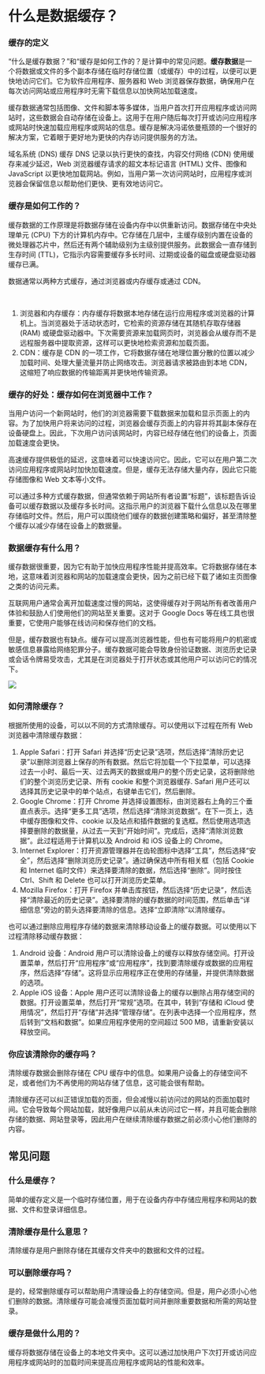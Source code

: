 # 什么是数据缓存？

### 缓存的定义

“什么是缓存数据？”和“缓存是如何工作的？是计算中的常见问题。**缓存数据**是一个将数据或文件的多个副本存储在临时存储位置（或缓存）中的过程，以便可以更快地访问它们。它为软件应用程序、服务器和 Web 浏览器保存数据，确保用户在每次访问网站或应用程序时无需下载信息以加快网站加载速度。

缓存数据通常包括图像、文件和脚本等多媒体，当用户首次打开应用程序或访问网站时，这些数据会自动存储在设备上。这用于在用户随后每次打开或访问应用程序或网站时快速加载应用程序或网站的信息。缓存是解决冯诺依曼瓶颈的一个很好的解决方案，它着眼于更好地为更快的内存访问提供服务的方法。

域名系统 (DNS) 缓存 DNS 记录以执行更快的查找，内容交付网络 (CDN) 使用缓存来减少延迟，Web 浏览器缓存请求的超文本标记语言 (HTML) 文件、图像和 JavaScript 以更快地加载网站。例如，当用户第一次访问网站时，应用程序或浏览器会保留信息以帮助他们更快、更有效地访问它。



### 缓存是如何工作的？

缓存数据的工作原理是将数据存储在设备内存中以供重新访问。数据存储在中央处理单元 (CPU) 下方的计算机内存中。它存储在几层中，主缓存级别内置在设备的微处理器芯片中，然后还有两个辅助级别为主级别提供服务。此数据会一直存储到生存时间 (TTL)，它指示内容需要缓存多长时间、过期或设备的磁盘或硬盘驱动器缓存已满。

数据通常以两种方式缓存，通过浏览器或内存缓存或通过 CDN。

​	

1. 浏览器和内存缓存：内存缓存将数据本地存储在运行应用程序或浏览器的计算机上。当浏览器处于活动状态时，它检索的资源存储在其随机存取存储器 (RAM) 或硬盘驱动器中。下次需要资源来加载网页时，浏览器会从缓存而不是远程服务器中提取资源，这样可以更快地检索资源和加载页面。
2. CDN：缓存是 CDN 的一项工作，它将数据存储在地理位置分散的位置以减少加载时间、处理大量流量并防止网络攻击。浏览器请求被路由到本地 CDN，这缩短了响应数据的传输距离并更快地传输资源。

### 缓存的好处：缓存如何在浏览器中工作？

当用户访问一个新网站时，他们的浏览器需要下载数据来加载和显示页面上的内容。为了加快用户将来访问的过程，浏览器会缓存页面上的内容并将其副本保存在设备硬盘上。因此，下次用户访问该网站时，内容已经存储在他们的设备上，页面加载速度会更快。

高速缓存提供极低的延迟，这意味着可以快速访问它。因此，它可以在用户第二次访问应用程序或网站时加快加载速度。但是，缓存无法存储大量内存，因此它只能存储图像和 Web 文本等小文件。

可以通过多种方式缓存数据，但通常依赖于网站所有者设置“标题”，该标题告诉设备可以缓存数据以及缓存多长时间。这指示用户的浏览器下载什么信息以及在哪里存储临时文件。然后，用户可以围绕他们缓存的数据创建策略和偏好，甚至清除整个缓存以减少存储在设备上的数据量。

### 数据缓存有什么用？

缓存数据很重要，因为它有助于加快应用程序性能并提高效率。它将数据存储在本地，这意味着浏览器和网站的加载速度会更快，因为之前已经下载了诸如主页图像之类的访问元素。

互联网用户通常会离开加载速度过慢的网站，这使得缓存对于网站所有者改善用户体验和鼓励人们使用他们的网站至关重要。这对于 Google Docs 等在线工具也很重要，它使用户能够在线访问和保存他们的文档。

但是，缓存数据也有缺点。缓存可以提高浏览器性能，但也有可能将用户的机密或敏感信息暴露给网络犯罪分子。缓存数据可能会导致身份验证数据、浏览历史记录或会话令牌易受攻击，尤其是在浏览器处于打开状态或其他用户可以访问它的情况下。

![](D:\Projects\D_Notes\cache\缓存及缓存的工作原理\image\image.png)

### 如何清除缓存？

根据所使用的设备，可以以不同的方式清除缓存。可以使用以下过程在所有 Web 浏览器中清除缓存数据：

1. Apple Safari：打开 Safari 并选择“历史记录”选项，然后选择“清除历史记录”以删除浏览器上保存的所有数据。然后它将加载一个下拉菜单，可以选择过去一小时、最后一天、过去两天的数据或用户的整个历史记录，这将删除他们的整个浏览历史记录、所有 cookie 和整个浏览器缓存. Safari 用户还可以选择其历史记录中的单个站点，右键单击它们，然后删除。
2. Google Chrome：打开 Chrome 并选择设置图标，由浏览器右上角的三个垂直点表示。选择“更多工具”选项，然后选择“清除浏览数据”。在下一页上，选中缓存图像和文件、cookie 以及站点和插件数据的复选框。然后使用选项选择要删除的数据量，从过去一天到“开始时间”。完成后，选择“清除浏览数据”。此过程适用于计算机以及 Android 和 iOS 设备上的 Chrome。
3. Internet Explorer：打开资源管理器并在齿轮图标中选择“工具”，然后选择“安全”，然后选择“删除浏览历史记录”。通过确保选中所有相关框（包括 Cookie 和 Internet 临时文件）来选择要清除的数据，然后选择“删除”。同时按住 Ctrl、Shift 和 Delete 也可以打开浏览历史菜单。
4. Mozilla Firefox：打开 Firefox 并单击库按钮，然后选择“历史记录”，然后选择“清除最近的历史记录”。选择要清除的缓存数据的时间范围，然后单击“详细信息”旁边的箭头选择要清除的信息。选择“立即清除”以清除缓存。 

也可以通过删除应用程序存储的数据来清除移动设备上的缓存数据。可以使用以下过程清除移动缓存数据：

1. Android 设备：Android 用户可以清除设备上的缓存以释放存储空间。打开设置菜单，然后打开“应用程序”或“应用程序”，找到要清除缓存或数据的应用程序，然后选择“存储”。这将显示应用程序正在使用的存储量，并提供清除数据的选项。
2. Apple iOS 设备：Apple 用户还可以清除设备上的缓存以删除占用存储空间的数据。打开设置菜单，然后打开“常规”选项。在其中，转到“存储和 iCloud 使用情况”，然后打开“存储”并选择“管理存储”。在列表中选择一个应用程序，然后转到“文档和数据”。如果应用程序使用的空间超过 500 MB，请重新安装以释放空间。

### 你应该清除你的缓存吗？

清除缓存数据会删除存储在 CPU 缓存中的信息。如果用户设备上的存储空间不足，或者他们为不再使用的网站存储了信息，这可能会很有帮助。 

清除缓存还可以纠正错误加载的页面，但会减慢以前访问过的网站的页面加载时间。它会导致每个网站加载，就好像用户以前从未访问过它一样，并且可能会删除存储的数据、网站登录等，因此用户在继续清除缓存数据之前必须小心他们删除的内容。

## 常见问题

### 什么是缓存？

简单的缓存定义是一个临时存储位置，用于在设备内存中存储应用程序和网站的数据、文件和登录详细信息。

### 清除缓存是什么意思？

清除缓存是用户删除存储在其缓存文件夹中的数据和文件的过程。 

### 可以删除缓存吗？

是的，经常删除缓存可以帮助用户清理设备上的存储空间。但是，用户必须小心他们删除的数据。清除缓存可能会减慢页面加载时间并删除重要数据和所需的网站登录。

### 缓存是做什么用的？

缓存将数据存储在设备上的本地文件夹中。这可以通过加快用户下次打开或访问应用程序或网站时的加载时间来提高应用程序或网站的性能和效率。